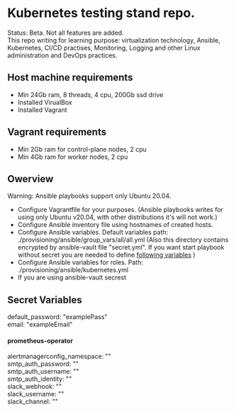 # Kubernetes testing stand repo.
Status: Beta. Not all features are added.  
This repo writing for learning purpose: virtualization technology, Ansible, Kubernetes, CI/CD practises, Monitoring, Logging and other Linux administration and DevOps practices. 
## Host machine requirements
- Min 24Gb ram, 8 threads, 4 cpu, 200Gb ssd drive
- Installed VirualBox
- Installed Vagrant
## Vagrant requirements
- Min 2Gb ram for control-plane nodes, 2 cpu
- Min 4Gb ram for worker nodes, 2 cpu
## Owerview
Warning: Ansible playbooks support only Ubuntu 20.04.
- Configure Vagrantfile for your purposes. (Ansible playbooks writes for using only Ubuntu v20.04, with other distributions it's will not work.)
- Configure Ansible inventory file using hostnames of created hosts.
- Configure Ansible variables. Default variables path: ./provisioning/ansible/group_vars/all/all.yml (Also this directory contains encrypted by ansible-vault file "secret.yml". If you want start playbook without secret you are needed to define [following variables](#secrets) )
- Configure Ansible variables for roles. Path: ./provisioning/ansible/kubernetes.yml
- If you are using ansible-vault secrest

## <a name="secrets">Secret Variables</a>  
default_password: "examplePass"  
email: "exampleEmail"  
#### prometheus-operator
alertmanagerconfig_namespace: ""  
smtp_auth_password: ""  
smtp_auth_username: ""  
smtp_auth_identity: ""  
slack_webhook: ""  
slack_username: ""  
slack_channel: ""  
